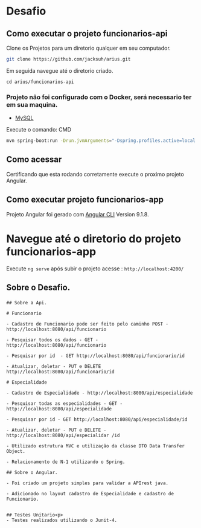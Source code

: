 # Desafio

## Como executar o projeto funcionarios-api
Clone os Projetos para um diretorio qualquer em seu computador.

```bash
git clone https://github.com/jacksuh/arius.git
```

Em seguida navegue até o diretorio criado.
```
cd arius/funcionarios-api
```

### Projeto não foi configurado com o  Docker, será necessario ter em sua maquina.
- [MySQL](https://www.mysql.com/)

Execute o comando: CMD 
```bash
mvn spring-boot:run -Drun.jvmArguments="-Dspring.profiles.active=local
```

## Como acessar
Certificando que esta rodando corretamente execute o proximo projeto Angular.

## Como executar projeto funcionarios-app

Projeto Angular foi gerado com [Angular CLI](https://github.com/angular/angular-cli) Version 9.1.8.


# Navegue até o diretorio do projeto funcionarios-app

Execute `ng serve` após subir o projeto acesse : `http://localhost:4200/`


## Sobre o Desafio.<p>
    ## Sobre a Api.

    # Funcionario

    - Cadastro de Funcionario pode ser feito pelo caminho POST - http://localhost:8080/api/funcionario

    - Pesquisar todos os dados - GET - http://localhost:8080/api/funcionario

    - Pesquisar por id  - GET http://localhost:8080/api/funcionario/id

    - Atualizar, deletar - PUT e DELETE http://localhost:8080/api/funcionario/id

    # Especialidade

    - Cadastro de Especialidade - http://localhost:8080/api/especialidade

    - Pesquisar todas as especialidades - GET - http://localhost:8080/api/especialidade

    - Pesquisar por id - GET http://localhost:8080/api/especialidade/id

    - Atualizar, deletar - PUT e DELETE - http://localhost:8080/api/especialidar /id

    - Utilizado estrutura MVC e utilização da classe DTO Data Transfer Object.

    - Relacionamento de N-1 utilizando o Spring.

    ## Sobre o Angular.

    - Foi criado um projeto simples para validar a APIrest java.

    - Adicionado no layout cadastro de Especialidade e cadastro de Funcionario.


    ## Testes Unitario<p>
    - Testes realizados utilizando o Junit-4.
